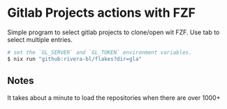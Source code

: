 # Gitlab Projects actions with FZF

Simple program to select gitlab projects to clone/open wit FZF. Use tab to select multiple entries.

```bash
# set the `GL_SERVER` and `GL_TOKEN` environment variables.
$ nix run "github:rivera-bl/flakes?dir=gla"
```

## Notes

It takes about a minute to load the repositories when there are over 1000+
